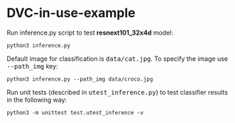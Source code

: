 # DVC-in-use-example
Run inference.py script to test **resnext101_32x4d** model:
```
python3 inference.py
```
Default image for classification is <tt>data/cat.jpg</tt>. To specify the image use <tt>--path_img</tt> key: 
```
python3 inference.py --path_img data/croco.jpg              
```
Run unit tests (described in <tt>utest_inference.py</tt>) to test classifier results in the following way:
```
python3 -m unittest test.utest_inference -v
```
